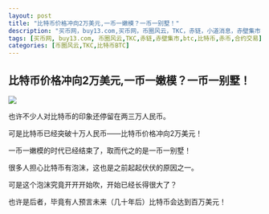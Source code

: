 ```yaml
---
layout: post
title: "比特币价格冲向2万美元,一币一嫩模？一币一别墅！"
description: "买币网，buy13.com,买币网，币圈风云，TKC，赤链，小道消息，赤壁集市，赤币"
tags: [买币网, buy13.com, 币圈风云,TKC,赤链,赤壁集市,btc,比特币,赤币,合约交易]
categories: [币圈风云,TKC,比特币BTC]
---
```

<h2>比特币价格冲向2万美元,一币一嫩模？一币一别墅！</h2>
<img src="http://utouu-web-test.oss-cn-hangzhou.aliyuncs.com/biiduuuser/1512974137662.png" />

也许不少人对比特币的印象还停留在两三万人民币。

可是比特币已经突破十万人民币——比特币价格冲向2万美元！

一币一嫩模的时代已经结束了，取而代之的是一币一别墅！

很多人担心比特币有泡沫，这也是之前起起伏伏的原因之一。

可是这个泡沫究竟开开开始吹，开始已经长得很大了？

也许是后者，毕竟有人预言未来（几十年后）比特币会达到百万美元！
